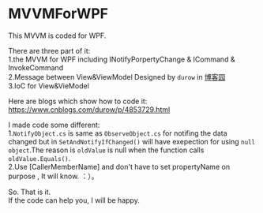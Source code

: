 # MVVMForWPF
This MVVM is coded for WPF.

There are three part of it:  
1.the MVVM for WPF including INotifyPorpertyChange & ICommand & InvokeCommand  
2.Message between View&ViewModel Designed by `durow` in [博客园](https://www.cnblogs.com)  
3.IoC for View&VieModel

Here are blogs which show how to code it:  
https://www.cnblogs.com/durow/p/4853729.html

I made code some different:  
1.`NotifyObject.cs` is same as `ObserveObject.cs` for notifing the data changed but in `SetAndNotifyIfChanged()` will have exepection for using `null object`.The reason is `oldValue` is null when the function calls `oldValue.Equals()`.  
2.Use [CallerMemberName] and don't have to set propertyName on purpose , It will know. ：）。

So. That is it.   
If the code can help you, I will be happy.
